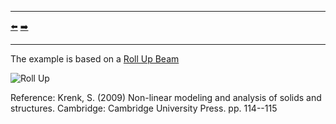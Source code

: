 ***
[⬅️](../001/README.md "Previous example")
[➡️](../003/README.md "Next example")
***

The example is based on a [Roll Up Beam](https://github.com/KratosMultiphysics/Examples/tree/master/structural_mechanics/validation/beam_roll_up)

![Roll Up](beam_roll_up.gif)

Reference: Krenk, S. (2009) Non-linear modeling and analysis of solids and structures. Cambridge: Cambridge University Press. pp. 114--115

